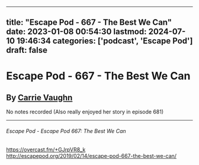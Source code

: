 
---
title: "Escape Pod - 667 - The Best We Can"
date: 2023-01-08 00:54:30
lastmod: 2024-07-10 19:46:34
categories: ['podcast', 'Escape Pod']
draft: false
---


# Escape Pod - 667 - The Best We Can
## By [Carrie Vaughn](https://escapepod.org/people/carrie-vaughn/)

No notes recorded (Also really enjoyed her story in episode 681)

- - -
###### Escape Pod - Escape Pod 667: The Best We Can

https://overcast.fm/+GJrpVR8_k  
http://escapepod.org/2019/02/14/escape-pod-667-the-best-we-can/

<!-- #public #podcast #Escape Pod# -->

<!-- {BearID:6C16F80F-EB33-44E4-A4A0-252B8AA1E006-28016-00002D97D1D5544A} -->
